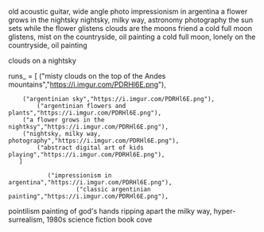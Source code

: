 old acoustic guitar, wide angle photo
impressionism in argentina
a flower grows in the nightsky
nightsky, milky way, astronomy photography
the sun sets while the flower glistens
 clouds are the moons friend
 a cold full moon glistens, mist on the countryside, oil painting
 a cold full moon, lonely on the countryside, oil painting
 
 clouds on a nightsky
 
 
 
 
 runs_ = [
        ("misty clouds on the top of the Andes mountains","https://i.imgur.com/PDRHl6E.png"),


        ("argentinian sky","https://i.imgur.com/PDRHl6E.png"),
            ("argentinian flowers and plants","https://i.imgur.com/PDRHl6E.png"),
        ("a flower grows in the nightksy","https://i.imgur.com/PDRHl6E.png"),
        ("nightsky, milky way, photography","https://i.imgur.com/PDRHl6E.png"),
            ("abstract digital art of kids playing","https://i.imgur.com/PDRHl6E.png"),
       ]
       
               ("impressionism in argentina","https://i.imgur.com/PDRHl6E.png"),
                       ("classic argentinian painting","https://i.imgur.com/PDRHl6E.png"),
                       
                       
                       
pointilism painting of god's hands ripping apart the milky way, hyper-surrealism, 1980s science fiction book cove
